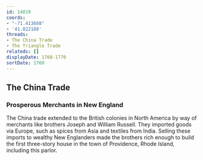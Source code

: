 ```yaml
---
id: 14019
coords:
- "-71.413608"
- '41.822188'
threads:
- The China Trade
- The Triangle Trade
relateds: []
displayDate: 1760-1770
sortDate: 1760
---
```


## The China Trade

### Prosperous Merchants in New England

The China trade extended to the British colonies in North America by way of merchants like brothers Joseph and William Russell. They imported goods via Europe, such as spices from Asia and textiles from India. Selling these imports to wealthy New Englanders made the brothers rich enough to build the first three-story house in the town of Providence, Rhode Island, including this parlor.
